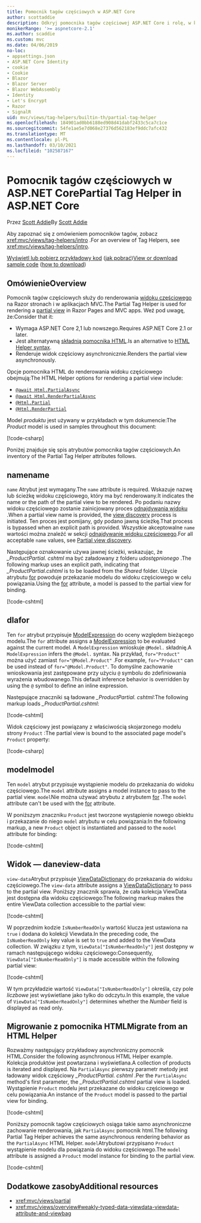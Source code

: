 ```yaml
---
title: Pomocnik tagów częściowych w ASP.NET Core
author: scottaddie
description: Odkryj pomocnika tagów częściowej ASP.NET Core i rolę, w której każda z jego atrybutów jest odtwarzana w wyniku renderowania częściowego widoku.
monikerRange: '>= aspnetcore-2.1'
ms.author: scaddie
ms.custom: mvc
ms.date: 04/06/2019
no-loc:
- appsettings.json
- ASP.NET Core Identity
- cookie
- Cookie
- Blazor
- Blazor Server
- Blazor WebAssembly
- Identity
- Let's Encrypt
- Razor
- SignalR
uid: mvc/views/tag-helpers/builtin-th/partial-tag-helper
ms.openlocfilehash: 184901ad0bb6188ed908d41dabf2433c5ca7c1ce
ms.sourcegitcommit: 54fe1ae5e7d068e27376d562183ef9ddc7afc432
ms.translationtype: MT
ms.contentlocale: pl-PL
ms.lasthandoff: 03/10/2021
ms.locfileid: "102587167"
---
```

# <a name="partial-tag-helper-in-aspnet-core"></a><span data-ttu-id="a360d-103">Pomocnik tagów częściowych w ASP.NET Core</span><span class="sxs-lookup"><span data-stu-id="a360d-103">Partial Tag Helper in ASP.NET Core</span></span>

<span data-ttu-id="a360d-104">Przez [Scott Addie](https://github.com/scottaddie)</span><span class="sxs-lookup"><span data-stu-id="a360d-104">By [Scott Addie](https://github.com/scottaddie)</span></span>

<span data-ttu-id="a360d-105">Aby zapoznać się z omówieniem pomocników tagów, zobacz <xref:mvc/views/tag-helpers/intro> .</span><span class="sxs-lookup"><span data-stu-id="a360d-105">For an overview of Tag Helpers, see <xref:mvc/views/tag-helpers/intro>.</span></span>

<span data-ttu-id="a360d-106">[Wyświetl lub pobierz przykładowy kod](https://github.com/dotnet/AspNetCore.Docs/tree/main/aspnetcore/mvc/views/tag-helpers/built-in/samples) ([jak pobrać](xref:index#how-to-download-a-sample))</span><span class="sxs-lookup"><span data-stu-id="a360d-106">[View or download sample code](https://github.com/dotnet/AspNetCore.Docs/tree/main/aspnetcore/mvc/views/tag-helpers/built-in/samples) ([how to download](xref:index#how-to-download-a-sample))</span></span>

## <a name="overview"></a><span data-ttu-id="a360d-107">Omówienie</span><span class="sxs-lookup"><span data-stu-id="a360d-107">Overview</span></span>

<span data-ttu-id="a360d-108">Pomocnik tagów częściowych służy do renderowania [widoku częściowego](xref:mvc/views/partial) na Razor stronach i w aplikacjach MVC.</span><span class="sxs-lookup"><span data-stu-id="a360d-108">The Partial Tag Helper is used for rendering a [partial view](xref:mvc/views/partial) in Razor Pages and MVC apps.</span></span> <span data-ttu-id="a360d-109">Weź pod uwagę, że:</span><span class="sxs-lookup"><span data-stu-id="a360d-109">Consider that it:</span></span>

* <span data-ttu-id="a360d-110">Wymaga ASP.NET Core 2,1 lub nowszego.</span><span class="sxs-lookup"><span data-stu-id="a360d-110">Requires ASP.NET Core 2.1 or later.</span></span>
* <span data-ttu-id="a360d-111">Jest alternatywną [składnią pomocnika HTML](xref:mvc/views/partial#reference-a-partial-view).</span><span class="sxs-lookup"><span data-stu-id="a360d-111">Is an alternative to [HTML Helper syntax](xref:mvc/views/partial#reference-a-partial-view).</span></span>
* <span data-ttu-id="a360d-112">Renderuje widok częściowy asynchronicznie.</span><span class="sxs-lookup"><span data-stu-id="a360d-112">Renders the partial view asynchronously.</span></span>

<span data-ttu-id="a360d-113">Opcje pomocnika HTML do renderowania widoku częściowego obejmują:</span><span class="sxs-lookup"><span data-stu-id="a360d-113">The HTML Helper options for rendering a partial view include:</span></span>

* [`@await Html.PartialAsync`](/dotnet/api/microsoft.aspnetcore.mvc.rendering.htmlhelperpartialextensions.partialasync)
* [`@await Html.RenderPartialAsync`](/dotnet/api/microsoft.aspnetcore.mvc.rendering.htmlhelperpartialextensions.renderpartialasync)
* [`@Html.Partial`](/dotnet/api/microsoft.aspnetcore.mvc.rendering.htmlhelperpartialextensions.partial)
* [`@Html.RenderPartial`](/dotnet/api/microsoft.aspnetcore.mvc.rendering.htmlhelperpartialextensions.renderpartial)

<span data-ttu-id="a360d-114">Model *produktu* jest używany w przykładach w tym dokumencie:</span><span class="sxs-lookup"><span data-stu-id="a360d-114">The *Product* model is used in samples throughout this document:</span></span>

[!code-csharp[](samples/TagHelpersBuiltIn/Models/Product.cs)]

<span data-ttu-id="a360d-115">Poniżej znajduje się spis atrybutów pomocnika tagów częściowych.</span><span class="sxs-lookup"><span data-stu-id="a360d-115">An inventory of the Partial Tag Helper attributes follows.</span></span>

## <a name="name"></a><span data-ttu-id="a360d-116">name</span><span class="sxs-lookup"><span data-stu-id="a360d-116">name</span></span>

<span data-ttu-id="a360d-117">`name` Atrybut jest wymagany.</span><span class="sxs-lookup"><span data-stu-id="a360d-117">The `name` attribute is required.</span></span> <span data-ttu-id="a360d-118">Wskazuje nazwę lub ścieżkę widoku częściowego, który ma być renderowany.</span><span class="sxs-lookup"><span data-stu-id="a360d-118">It indicates the name or the path of the partial view to be rendered.</span></span> <span data-ttu-id="a360d-119">Po podaniu nazwy widoku częściowego zostanie zainicjowany proces [odnajdywania widoku](xref:mvc/views/overview#view-discovery) .</span><span class="sxs-lookup"><span data-stu-id="a360d-119">When a partial view name is provided, the [view discovery](xref:mvc/views/overview#view-discovery) process is initiated.</span></span> <span data-ttu-id="a360d-120">Ten proces jest pomijany, gdy podano jawną ścieżkę.</span><span class="sxs-lookup"><span data-stu-id="a360d-120">That process is bypassed when an explicit path is provided.</span></span> <span data-ttu-id="a360d-121">Wszystkie akceptowalne `name` wartości można znaleźć w sekcji [odnajdywanie widoku częściowego](xref:mvc/views/partial#partial-view-discovery).</span><span class="sxs-lookup"><span data-stu-id="a360d-121">For all acceptable `name` values, see [Partial view discovery](xref:mvc/views/partial#partial-view-discovery).</span></span>

<span data-ttu-id="a360d-122">Następujące oznakowanie używa jawnej ścieżki, wskazując, że *_ProductPartial. cshtml* ma być załadowany z folderu *udostępnionego* .</span><span class="sxs-lookup"><span data-stu-id="a360d-122">The following markup uses an explicit path, indicating that *_ProductPartial.cshtml* is to be loaded from the *Shared* folder.</span></span> <span data-ttu-id="a360d-123">Użycie atrybutu [for](#for) powoduje przekazanie modelu do widoku częściowego w celu powiązania.</span><span class="sxs-lookup"><span data-stu-id="a360d-123">Using the [for](#for) attribute, a model is passed to the partial view for binding.</span></span>

[!code-cshtml[](samples/TagHelpersBuiltIn/Pages/Product.cshtml?name=snippet_Name)]

## <a name="for"></a><span data-ttu-id="a360d-124">dla</span><span class="sxs-lookup"><span data-stu-id="a360d-124">for</span></span>

<span data-ttu-id="a360d-125">Ten `for` atrybut przypisuje [ModelExpression](/dotnet/api/microsoft.aspnetcore.mvc.viewfeatures.modelexpression) do oceny względem bieżącego modelu.</span><span class="sxs-lookup"><span data-stu-id="a360d-125">The `for` attribute assigns a [ModelExpression](/dotnet/api/microsoft.aspnetcore.mvc.viewfeatures.modelexpression) to be evaluated against the current model.</span></span> <span data-ttu-id="a360d-126">A `ModelExpression` wnioskuje `@Model.` składnię.</span><span class="sxs-lookup"><span data-stu-id="a360d-126">A `ModelExpression` infers the `@Model.` syntax.</span></span> <span data-ttu-id="a360d-127">Na przykład, `for="Product"` można użyć zamiast `for="@Model.Product"` .</span><span class="sxs-lookup"><span data-stu-id="a360d-127">For example, `for="Product"` can be used instead of `for="@Model.Product"`.</span></span> <span data-ttu-id="a360d-128">To domyślne zachowanie wnioskowania jest zastępowane przy użyciu `@` symbolu do zdefiniowania wyrażenia wbudowanego.</span><span class="sxs-lookup"><span data-stu-id="a360d-128">This default inference behavior is overridden by using the `@` symbol to define an inline expression.</span></span>

<span data-ttu-id="a360d-129">Następujące znaczniki są ładowane *_ProductPartial. cshtml*:</span><span class="sxs-lookup"><span data-stu-id="a360d-129">The following markup loads *_ProductPartial.cshtml*:</span></span>

[!code-cshtml[](samples/TagHelpersBuiltIn/Pages/Product.cshtml?name=snippet_For)]

<span data-ttu-id="a360d-130">Widok częściowy jest powiązany z właściwością skojarzonego modelu strony `Product` :</span><span class="sxs-lookup"><span data-stu-id="a360d-130">The partial view is bound to the associated page model's `Product` property:</span></span>

[!code-csharp[](samples/TagHelpersBuiltIn/Pages/Product.cshtml.cs?highlight=8)]

## <a name="model"></a><span data-ttu-id="a360d-131">model</span><span class="sxs-lookup"><span data-stu-id="a360d-131">model</span></span>

<span data-ttu-id="a360d-132">Ten `model` atrybut przypisuje wystąpienie modelu do przekazania do widoku częściowego.</span><span class="sxs-lookup"><span data-stu-id="a360d-132">The `model` attribute assigns a model instance to pass to the partial view.</span></span> <span data-ttu-id="a360d-133">`model`Nie można używać atrybutu z atrybutem [for](#for) .</span><span class="sxs-lookup"><span data-stu-id="a360d-133">The `model` attribute can't be used with the [for](#for) attribute.</span></span>

<span data-ttu-id="a360d-134">W poniższym znaczniku `Product` jest tworzone wystąpienie nowego obiektu i przekazanie do niego `model` atrybutu w celu powiązania:</span><span class="sxs-lookup"><span data-stu-id="a360d-134">In the following markup, a new `Product` object is instantiated and passed to the `model` attribute for binding:</span></span>

[!code-cshtml[](samples/TagHelpersBuiltIn/Pages/Product.cshtml?name=snippet_Model)]

## <a name="view-data"></a><span data-ttu-id="a360d-135">Widok — dane</span><span class="sxs-lookup"><span data-stu-id="a360d-135">view-data</span></span>

<span data-ttu-id="a360d-136">`view-data`Atrybut przypisuje [ViewDataDictionary](/dotnet/api/microsoft.aspnetcore.mvc.viewfeatures.viewdatadictionary) do przekazania do widoku częściowego.</span><span class="sxs-lookup"><span data-stu-id="a360d-136">The `view-data` attribute assigns a [ViewDataDictionary](/dotnet/api/microsoft.aspnetcore.mvc.viewfeatures.viewdatadictionary) to pass to the partial view.</span></span> <span data-ttu-id="a360d-137">Poniższy znacznik sprawia, że cała kolekcja ViewData jest dostępna dla widoku częściowego:</span><span class="sxs-lookup"><span data-stu-id="a360d-137">The following markup makes the entire ViewData collection accessible to the partial view:</span></span>

[!code-cshtml[](samples/TagHelpersBuiltIn/Pages/Product.cshtml?name=snippet_ViewData&highlight=5-)]

<span data-ttu-id="a360d-138">W poprzednim kodzie `IsNumberReadOnly` wartość klucza jest ustawiona na `true` i dodana do kolekcji Viewdata.</span><span class="sxs-lookup"><span data-stu-id="a360d-138">In the preceding code, the `IsNumberReadOnly` key value is set to `true` and added to the ViewData collection.</span></span> <span data-ttu-id="a360d-139">W związku z tym, `ViewData["IsNumberReadOnly"]` jest dostępny w ramach następującego widoku częściowego:</span><span class="sxs-lookup"><span data-stu-id="a360d-139">Consequently, `ViewData["IsNumberReadOnly"]` is made accessible within the following partial view:</span></span>

[!code-cshtml[](samples/TagHelpersBuiltIn/Pages/Shared/_ProductViewDataPartial.cshtml?highlight=5)]

<span data-ttu-id="a360d-140">W tym przykładzie wartość `ViewData["IsNumberReadOnly"]` określa, czy pole *liczbowe* jest wyświetlane jako tylko do odczytu.</span><span class="sxs-lookup"><span data-stu-id="a360d-140">In this example, the value of `ViewData["IsNumberReadOnly"]` determines whether the *Number* field is displayed as read only.</span></span>

## <a name="migrate-from-an-html-helper"></a><span data-ttu-id="a360d-141">Migrowanie z pomocnika HTML</span><span class="sxs-lookup"><span data-stu-id="a360d-141">Migrate from an HTML Helper</span></span>

<span data-ttu-id="a360d-142">Rozważmy następujący przykładowy asynchroniczny pomocnik HTML.</span><span class="sxs-lookup"><span data-stu-id="a360d-142">Consider the following asynchronous HTML Helper example.</span></span> <span data-ttu-id="a360d-143">Kolekcja produktów jest powtarzana i wyświetlana.</span><span class="sxs-lookup"><span data-stu-id="a360d-143">A collection of products is iterated and displayed.</span></span> <span data-ttu-id="a360d-144">Na `PartialAsync` pierwszy parametr metody jest ładowany widok częściowy *_ProductPartial. cshtml* .</span><span class="sxs-lookup"><span data-stu-id="a360d-144">Per the `PartialAsync` method's first parameter, the *_ProductPartial.cshtml* partial view is loaded.</span></span> <span data-ttu-id="a360d-145">Wystąpienie `Product` modelu jest przekazane do widoku częściowego w celu powiązania.</span><span class="sxs-lookup"><span data-stu-id="a360d-145">An instance of the `Product` model is passed to the partial view for binding.</span></span>

[!code-cshtml[](samples/TagHelpersBuiltIn/Pages/Products.cshtml?name=snippet_HtmlHelper&highlight=3)]

<span data-ttu-id="a360d-146">Poniższy pomocnik tagów częściowych osiąga takie samo asynchroniczne zachowanie renderowania, jak `PartialAsync` pomocnik html.</span><span class="sxs-lookup"><span data-stu-id="a360d-146">The following Partial Tag Helper achieves the same asynchronous rendering behavior as the `PartialAsync` HTML Helper.</span></span> <span data-ttu-id="a360d-147">`model`Atrybutowi przypisano `Product` wystąpienie modelu dla powiązania do widoku częściowego.</span><span class="sxs-lookup"><span data-stu-id="a360d-147">The `model` attribute is assigned a `Product` model instance for binding to the partial view.</span></span>

[!code-cshtml[](samples/TagHelpersBuiltIn/Pages/Products.cshtml?name=snippet_TagHelper&highlight=3)]

## <a name="additional-resources"></a><span data-ttu-id="a360d-148">Dodatkowe zasoby</span><span class="sxs-lookup"><span data-stu-id="a360d-148">Additional resources</span></span>

* <xref:mvc/views/partial>
* <xref:mvc/views/overview#weakly-typed-data-viewdata-viewdata-attribute-and-viewbag>
